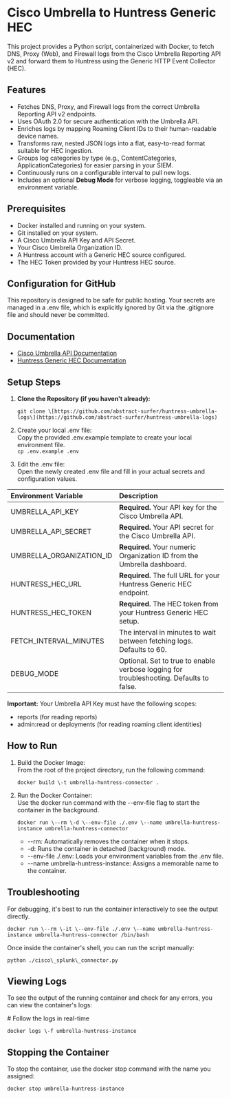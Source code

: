 # **Cisco Umbrella to Huntress Generic HEC**

This project provides a Python script, containerized with Docker, to fetch DNS, Proxy (Web), and Firewall logs from the Cisco Umbrella Reporting API v2 and forward them to Huntress using the Generic HTTP Event Collector (HEC).

## **Features**

* Fetches DNS, Proxy, and Firewall logs from the correct Umbrella Reporting API v2 endpoints.
* Uses OAuth 2.0 for secure authentication with the Umbrella API.
* Enriches logs by mapping Roaming Client IDs to their human-readable device names.
* Transforms raw, nested JSON logs into a flat, easy-to-read format suitable for HEC ingestion.
* Groups log categories by type (e.g., ContentCategories, ApplicationCategories) for easier parsing in your SIEM.
* Continuously runs on a configurable interval to pull new logs.
* Includes an optional **Debug Mode** for verbose logging, toggleable via an environment variable.

## **Prerequisites**

* Docker installed and running on your system.
* Git installed on your system.
* A Cisco Umbrella API Key and API Secret.
* Your Cisco Umbrella Organization ID.
* A Huntress account with a Generic HEC source configured.
* The HEC Token provided by your Huntress HEC source.

## **Configuration for GitHub**

This repository is designed to be safe for public hosting. Your secrets are managed in a .env file, which is explicitly ignored by Git via the .gitignore file and should never be committed.

## **Documentation**

* [Cisco Umbrella API Documentation](https://developer.cisco.com/docs/cloud-security/umbrella-api-reference-reports-overview/)  
* [Huntress Generic HEC Documentation](https://support.huntress.io/hc/en-us/articles/36169678734867-Collecting-HEC-HTTP-Event-Collector-Sources)

## **Setup Steps**

1. **Clone the Repository (if you haven't already):**  
   ```
   git clone \[https://github.com/abstract-surfer/huntress-umbrella-logs\](https://github.com/abstract-surfer/huntress-umbrella-logs)
   ```

2. Create your local .env file:  
   Copy the provided .env.example template to create your local environment file.  
   `cp .env.example .env`

3. Edit the .env file:  
   Open the newly created .env file and fill in your actual secrets and configuration values.

| Environment Variable | Description |
| :---- | :---- |
| UMBRELLA\_API\_KEY | **Required.** Your API key for the Cisco Umbrella API. |
| UMBRELLA\_API\_SECRET | **Required.** Your API secret for the Cisco Umbrella API. |
| UMBRELLA\_ORGANIZATION\_ID | **Required.** Your numeric Organization ID from the Umbrella dashboard. |
| HUNTRESS\_HEC\_URL | **Required.** The full URL for your Huntress Generic HEC endpoint. |
| HUNTRESS\_HEC\_TOKEN | **Required.** The HEC token from your Huntress Generic HEC setup. |
| FETCH\_INTERVAL\_MINUTES | The interval in minutes to wait between fetching logs. Defaults to 60\. |
| DEBUG\_MODE | Optional. Set to true to enable verbose logging for troubleshooting. Defaults to false. |

**Important:** Your Umbrella API Key must have the following scopes:

* reports (for reading reports)
* admin:read or deployments (for reading roaming client identities)

## **How to Run**

1. Build the Docker Image:  
   From the root of the project directory, run the following command:
   ```
   docker build \-t umbrella-huntress-connector .
   ```

2. Run the Docker Container:  
   Use the docker run command with the \--env-file flag to start the container in the background.
   ```
   docker run \--rm \-d \--env-file ./.env \--name umbrella-huntress-instance umbrella-huntress-connector
   ```

   * \--rm: Automatically removes the container when it stops.
   * \-d: Runs the container in detached (background) mode.
   * \--env-file ./.env: Loads your environment variables from the .env file.
   * \--name umbrella-huntress-instance: Assigns a memorable name to the container.

## **Troubleshooting**

For debugging, it's best to run the container interactively to see the output directly.
```
docker run \--rm \-it \--env-file ./.env \--name umbrella-huntress-instance umbrella-huntress-connector /bin/bash
```

Once inside the container's shell, you can run the script manually:

`python ./cisco\_splunk\_connector.py`


## **Viewing Logs**

To see the output of the running container and check for any errors, you can view the container's logs:

\# Follow the logs in real-time

`docker logs \-f umbrella-huntress-instance`


## **Stopping the Container**

To stop the container, use the docker stop command with the name you assigned:

`docker stop umbrella-huntress-instance`